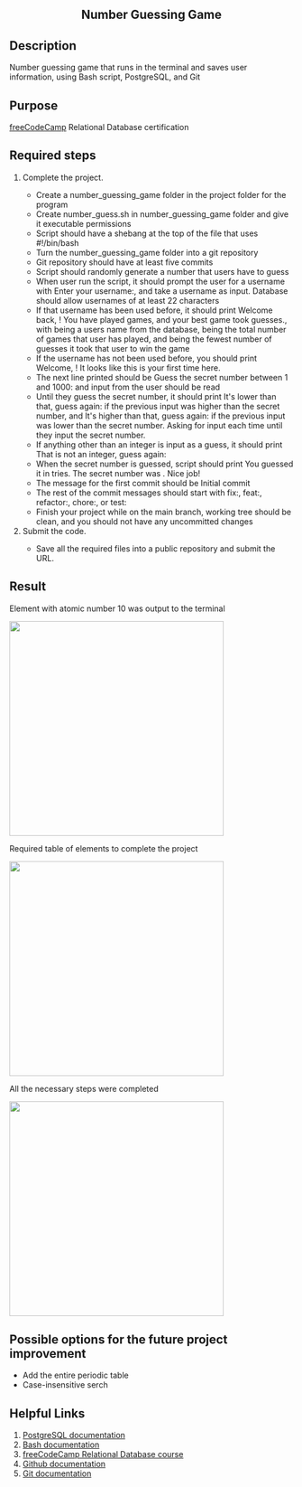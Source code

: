 <section>
<h1 align="center">Number Guessing Game</h1>
<h2>Description</h2>
<p>Number guessing game that runs in the terminal and saves user information, using Bash script, PostgreSQL, and Git</p>
<h2>Purpose</h2>
  <p><a href="https://www.freecodecamp.org">freeCodeCamp</a> Relational Database certification</p>
<h2>Required steps</h2>
  <ol>
    <li>Complete the project.</li>
      <ul>
        <li>Create a number_guessing_game folder in the project folder for the program</li>
        <li>Create number_guess.sh in number_guessing_game folder and give it executable permissions</li>
        <li>Script should have a shebang at the top of the file that uses #!/bin/bash</li>
        <li>Turn the number_guessing_game folder into a git repository</li>
        <li>Git repository should have at least five commits</li>
        <li>Script should randomly generate a number that users have to guess</li>
        <li>When user run the script, it should prompt the user for a username with Enter your username:, and take a username as input. Database should allow usernames of at least 22 characters</li>
        <li>If that username has been used before, it should print Welcome back, <username>! You have played <games_played> games, and your best game took <best_game> guesses., with <username> being a users name from the database, <games_played> being the total number of games that user has played, and <best_game> being the fewest number of guesses it took that user to win the game</li>
          <li>If the username has not been used before, you should print Welcome, <username>! It looks like this is your first time here.</li>
            <li>The next line printed should be Guess the secret number between 1 and 1000: and input from the user should be read</li>
          <li>Until they guess the secret number, it should print It's lower than that, guess again: if the previous input was higher than the secret number, and It's higher than that, guess again: if the previous input was lower than the secret number. Asking for input each time until they input the secret number.</li>
          <li>If anything other than an integer is input as a guess, it should print That is not an integer, guess again:</li>
          <li>When the secret number is guessed, script should print You guessed it in <number_of_guesses> tries. The secret number was <secret_number>. Nice job!</li>
            <li>The message for the first commit should be Initial commit</li>
            <li>The rest of the commit messages should start with fix:, feat:, refactor:, chore:, or test:</li>
            <li>Finish your project while on the main branch, working tree should be clean, and you should not have any uncommitted changes</li>
      </ul>
    <li>Submit the code.</li>
      <ul>
        <li>Save all the required files into a public repository and submit the URL.</li>
      </ul>
  </ol>
<h2>Result</h2>
<div>
  <p>Element with atomic number 10 was output to the terminal</p>
  <img src="https://raw.githubusercontent.com/M1S7K/freeCodeCamp-Periodic-Table-Database/main/result-screenshots/element%20example.png" width="380">
</div>
<div>
<div>
  <p>Required table of elements to complete the project</p>
  <img src="https://raw.githubusercontent.com/M1S7K/freeCodeCamp-Periodic-Table-Database/main/result-screenshots/table.png" width="380">
</div>
<div>
  <p>All the necessary steps were completed</p>
  <img src="https://raw.githubusercontent.com/M1S7K/freeCodeCamp-Periodic-Table-Database/main/result-screenshots/completed.png" width="380">
</div>
<h2>Possible options for the future project improvement</h2>
<ul>
  <li>Add the entire periodic table</li>
  <li>Case-insensitive serch</li>
</ul>
<h2>Helpful Links</h2>
<ol>
  <li><a href="https://www.postgresql.org/docs/">PostgreSQL documentation</a></li>
  <li><a href="https://www.gnu.org/savannah-checkouts/gnu/bash/manual/bash.html">Bash documentation</a>
  <li><a href="https://www.freecodecamp.org/learn/relational-database/">freeCodeCamp Relational Database course</a>
  <li><a href="https://docs.github.com/en/get-started/importing-your-projects-to-github/importing-source-code-to-github/adding-locally-hosted-code-to-github">Github documentation</a>
  <li><a href="https://git-scm.com/doc">Git documentation</a>
</ol>
 </section>
